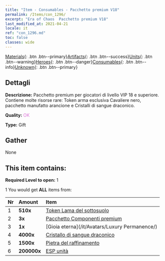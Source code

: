 ```yaml
---
title: "Item - Consumables - Pacchetto premium V18"
permalink: /Items/con_1296/
excerpt: "Era of Chaos  Pacchetto premium V18"
last_modified_at: 2021-04-21
locale: it
ref: "con_1296.md"
toc: false
classes: wide
---
```

 [Materials](/it/Items/){: .btn .btn--primary}[Artifacts](/it/Items/Artifacts/){: .btn .btn--success}[Units](/it/Items/Units/){: .btn .btn--warning}[Heroes](/it/Items/Heroes/){: .btn .btn--danger}[Consumables](/it/Items/Consumables/){: .btn .btn--info}[Unknown](/it/Items/Unknown/){: .btn .btn--primary}

## Dettagli
 **Descrizione:** Pacchetto premium per giocatori di livello VIP 18 e superiore. Contiene molte risorse rare: Token arma esclusiva Cavaliere nero, pacchetto manufatto arancione e Cristalli di sangue draconico.

 **Quality:** <span style="color: #DA70D6">OK</span>

 **Type:** Gift

## Gather

  None

## This item contains:

 **Required Level to open:** 1

 1 You would get **ALL** items  from:

  | Nr | Amount |     Item    |
  |:---|:-------|:------------|
  | 1 |  **510x** | [Token Lama del sottosuolo](/it/Items/con_979/) |  | 
  | 2 |  **3x** | [Pacchetto Componenti premium](/it/Items/con_1363/) |  | 
  | 3 |  **1x** | [Gioia eterna](/it/Avatars/Luxury Permanence/) |  | 
  | 4 |  **4000x** | [Cristallo di sangue draconico](/it/Items/con_879/) |  | 
  | 5 |  **1500x** | [Pietra del raffinamento](/it/Items/con_814/) |  | 
  | 6 |  **200000x** | [ESP unità](/it/Items/con_902/) |  | 
